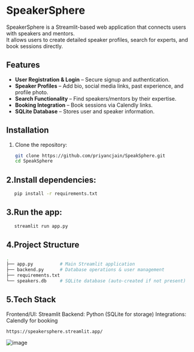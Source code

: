 # SpeakerSphere

SpeakerSphere is a Streamlit-based web application that connects users with speakers and mentors.  
It allows users to create detailed speaker profiles, search for experts, and book sessions directly.

## Features
- **User Registration & Login** – Secure signup and authentication.
- **Speaker Profiles** – Add bio, social media links, past experience, and profile photo.
- **Search Functionality** – Find speakers/mentors by their expertise.
- **Booking Integration** – Book sessions via Calendly links.
- **SQLite Database** – Stores user and speaker information.

## Installation
1. Clone the repository:
   ```bash
   git clone https://github.com/priyancjain/SpeakSphere.git
   cd SpeakSphere
   ```
   
## 2.Install dependencies:
```bash
   pip install -r requirements.txt
```

## 3.Run the app:
```bash
   streamlit run app.py
```

## 4.Project Structure

```bash
.
├── app.py          # Main Streamlit application
├── backend.py      # Database operations & user management
├── requirements.txt
└── speakers.db     # SQLite database (auto-created if not present)
```

## 5.Tech Stack
Frontend/UI: Streamlit
Backend: Python (SQLite for storage)
Integrations: Calendly for booking



```https://speakersphere.streamlit.app/```

![image](https://github.com/user-attachments/assets/5988613f-3e7c-407c-8c3f-84ee6abfeabf)

